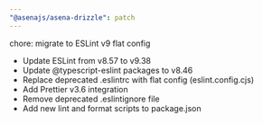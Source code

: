 ```yaml
---
"@asenajs/asena-drizzle": patch
---
```


chore: migrate to ESLint v9 flat config

- Update ESLint from v8.57 to v9.38
- Update @typescript-eslint packages to v8.46
- Replace deprecated .eslintrc with flat config (eslint.config.cjs)
- Add Prettier v3.6 integration
- Remove deprecated .eslintignore file
- Add new lint and format scripts to package.json
